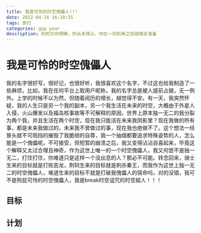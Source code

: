 ```yaml
---
title: 我是可怜的时空傀儡人!!!
date: 2022-04-16 16:18:55
tags: 旅行
categories: gap year
description: 你的方向明确，你从未停止，你在一切到来之前就做足准备
---
```



# 我是可怜的时空傀儡人

我的名字很好写，很好记，也很好听，我很喜欢这个名字，不过这也给我制造了一些麻烦，比如，我在任何平台上取用户昵称，我的名字总是被人提前占据，无一例外。上学的时候不以为然，但随着阅历的增长，越觉得不安。有一天，我突然怀疑，我的人生只是另一个我的副本，另一个我生活在未来的时空，大概由于外星人入侵，火山爆发以及福岛核事故等不可解释的原因，世界上原本独一无二的我分裂为两个我，并且生活在两个时空，现在我只能活在未来我阴影里？现在我做的所有事，都是未来我做过的，未来我不曾做过的事，现在我也绝做不了。这个想法一经冒头就不可阻挡的摧毁了我脆弱的自尊，我一个抽烟都要追求特殊姿势的人，怎么能是一个傀儡呢，不可接受，但短暂的崩溃之后，我又变得沾沾自喜起来，毕竟这个解释又太过合理且神奇，作为这世上唯一的一个时空傀儡人，我又何尝不是独一无二，打住打住，你难道只是这样一个没出息的人？那必不可能。转念回来，骑士生来的目标就是打败恶龙，荆轲生来的目标就是刺杀秦王，而我作为这世上独一无二的时空傀儡人，难道生来的目标不就是打破我傀儡人的宿命吗，对的没错，我可不是狗屁可怜的时空傀儡人，我是break时空诅咒的时空超人！！！

## 目标

## 计划
